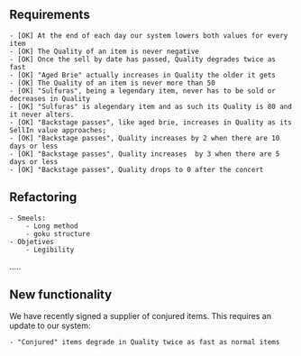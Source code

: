 ﻿## Requirements

	- [OK] At the end of each day our system lowers both values for every item
	- [OK] The Quality of an item is never negative
	- [OK] Once the sell by date has passed, Quality degrades twice as fast
	- [OK] "Aged Brie" actually increases in Quality the older it gets
	- [OK] The Quality of an item is never more than 50
	- [OK] "Sulfuras", being a legendary item, never has to be sold or decreases in Quality
	- [OK] "Sulfuras" is alegendary item and as such its Quality is 80 and it never alters.
	- [OK] "Backstage passes", like aged brie, increases in Quality as its SellIn value approaches;
	- [OK] "Backstage passes", Quality increases by 2 when there are 10 days or less 
	- [OK] "Backstage passes", Quality increases  by 3 when there are 5 days or less
	- [OK] "Backstage passes", Quality drops to 0 after the concert

## Refactoring
	- Smeels: 
		- Long method
		- goku structure
	- Objetives
		- Legibility
.....


## New functionality

We have recently signed a supplier of conjured items. This requires an update to our system:

	- "Conjured" items degrade in Quality twice as fast as normal items